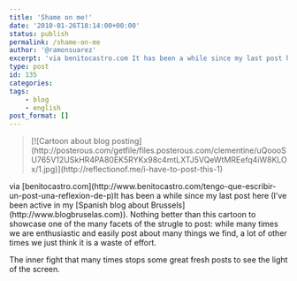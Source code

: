 ```yaml
---
title: 'Shame on me!'
date: '2010-01-26T18:14:00+00:00'
status: publish
permalink: /shame-on-me
author: '@ramonsuarez'
excerpt: 'via benitocastro.com It has been a while since my last post here (I''ve been active in my Spanish blog about Brussels). Nothing better than this cartoon to showcase one of the many facets of the strugle to post: while many times we are enthusiastic...'
type: post
id: 135
categories:
tags:
    - blog
    - english
post_format: []
---
```

> <div class="post_body">[![Cartoon about blog posting](http://posterous.com/getfile/files.posterous.com/clementine/uQoooSU765V12USkHR4PA80EK5RYKx98c4mtLXTJ5VQeWtMREefq4iW8KLOx/1.jpg)](http://reflectionof.me/i-have-to-post-this-1)</div></div>

</div>via [benitocastro.com](http://www.benitocastro.com/tengo-que-escribir-un-post-una-reflexion-de-p)</div>It has been a while since my last post here (I’ve been active in my [Spanish blog about Brussels](http://www.blogbruselas.com)). Nothing better than this cartoon to showcase one of the many facets of the strugle to post: while many times we are enthusiastic and easily post about many things we find, a lot of other times we just think it is a waste of effort.

The inner fight that many times stops some great fresh posts to see the light of the screen.